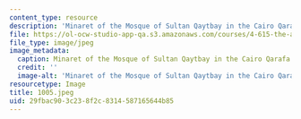 ```yaml
---
content_type: resource
description: 'Minaret of the Mosque of Sultan Qaytbay in the Cairo Qarafa. '
file: https://ol-ocw-studio-app-qa.s3.amazonaws.com/courses/4-615-the-architecture-of-cairo-spring-2002/29fbac903c238f2c8314587165644b85_1005.jpeg
file_type: image/jpeg
image_metadata:
  caption: Minaret of the Mosque of Sultan Qaytbay in the Cairo Qarafa.
  credit: ''
  image-alt: 'Minaret of the Mosque of Sultan Qaytbay in the Cairo Qarafa. '
resourcetype: Image
title: 1005.jpeg
uid: 29fbac90-3c23-8f2c-8314-587165644b85
---
```

